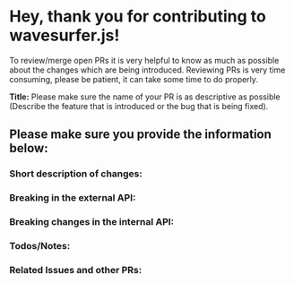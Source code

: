# Hey, thank you for contributing to wavesurfer.js!

To review/merge open PRs it is very helpful to know as much as possible about the changes which are being introduced. Reviewing PRs is very time consuming, please be patient, it can take some time to do properly.

**Title:** Please make sure the name of your PR is as descriptive as possible (Describe the feature that is introduced or the bug that is being fixed).

## Please make sure you provide the information below:

### Short description of changes:


### Breaking in the external API:


### Breaking changes in the internal API:


### Todos/Notes:


### Related Issues and other PRs:
